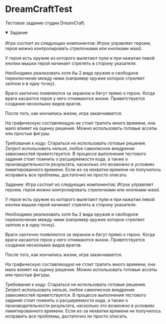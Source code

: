 # DreamCraftTest
Тестовое задание студии DreamCraft.
<details open>
<summary>Задание</summary>
<br>
Игра состоит из следующих компонентов:
Игрок управляет героем, героя можно контролировать стрелочками или кнопками wasd.

У героя есть оружие из которого вылетают пули и при нажатии левой кнопки мышки герой начинает стрелять в сторону указателя.

Необходимо реализовать хотя бы 2 вида оружия и свободное переключение между ними (например оружие которое стреляет залпом и в одну точку).

Враги хаотично появляются за экраном и бегут прямо к герою. Когда враги касаются героя у него отнимаются жизни. Приветствуется создание нескольких видов врагов.

После того, как кончились жизни, игра заканчивается.


На графическую составляющую не стоит тратить много времени, она мало влияет на оценку решения. Можно использовать готовые ассеты или простые фигуры.

Требования к коду:
Стараться не использовать готовые решения.
Zenject использовать нельзя, любое самописное внедрение зависимостей приветствуется.
В процессе выполнения тестового задания стоит помнить о расширяемости кода, а также о производительности результата, насколько это возможно в условиях лимитированного времени.
Если из-за нехватки времени не получилось исправить все проблемы, достаточно их просто описать
</details>
Задание:
Игра состоит из следующих компонентов:
Игрок управляет героем, героя можно контролировать стрелочками или кнопками wasd.

У героя есть оружие из которого вылетают пули и при нажатии левой кнопки мышки герой начинает стрелять в сторону указателя.

Необходимо реализовать хотя бы 2 вида оружия и свободное переключение между ними (например оружие которое стреляет залпом и в одну точку).

Враги хаотично появляются за экраном и бегут прямо к герою. Когда враги касаются героя у него отнимаются жизни. Приветствуется создание нескольких видов врагов.

После того, как кончились жизни, игра заканчивается.


На графическую составляющую не стоит тратить много времени, она мало влияет на оценку решения. Можно использовать готовые ассеты или простые фигуры.

Требования к коду:
Стараться не использовать готовые решения.
Zenject использовать нельзя, любое самописное внедрение зависимостей приветствуется.
В процессе выполнения тестового задания стоит помнить о расширяемости кода, а также о производительности результата, насколько это возможно в условиях лимитированного времени.
Если из-за нехватки времени не получилось исправить все проблемы, достаточно их просто описать.
</details>
